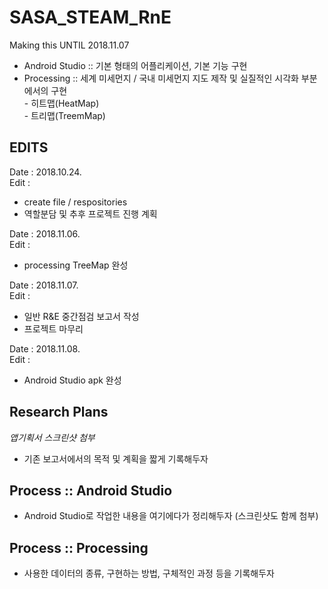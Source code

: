 # SASA_STEAM_RnE  
Making this UNTIL 2018.11.07  
- Android Studio :: 기본 형태의 어플리케이션, 기본 기능 구현  
- Processing :: 세계 미세먼지 / 국내 미세먼지 지도 제작 및 실질적인 시각화 부분에서의 구현  
              - 히트맵(HeatMap)  
              - 트리맵(TreemMap)  

## EDITS   
Date : 2018.10.24.  
Edit :  
- create file / respositories  
- 역할분담 및 추후 프로젝트 진행 계획  

Date : 2018.11.06.  
Edit :  
- processing TreeMap 완성  
  
Date : 2018.11.07.  
Edit :  
- 일반 R&E 중간점검 보고서 작성  
- 프로젝트 마무리  

Date : 2018.11.08.  
Edit :  
- Android Studio apk 완성  

## Research Plans  
*앱기획서 스크린샷 첨부*  
- 기존 보고서에서의 목적 및 계획을 짧게 기록해두자  

## Process :: Android Studio  
- Android Studio로 작업한 내용을 여기에다가 정리해두자  (스크린샷도 함께 첨부)  

## Process :: Processing  
- 사용한 데이터의 종류, 구현하는 방법, 구체적인 과정 등을 기록해두자   

